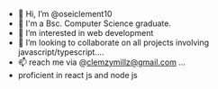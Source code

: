 - 👋 Hi, I’m @oseiclement10
- 🙌 I'm a Bsc. Computer Science graduate.
- 👀 I’m interested in web development
- 💞️ I’m looking to collaborate on all projects involving javascript/typescript....
- 📫 reach me via @clemzymillz@gmail.com ...
-  proficient in react js and node js
<!---
oseiclement10/oseiclement10 is a ✨ special ✨ repository because its `README.md` (this file) appears on your GitHub profile.
You can click the Preview link to take a look at your changes.
--->
